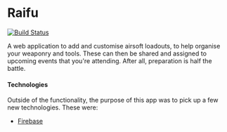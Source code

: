 # Raifu

[![Build Status](https://travis-ci.com/Seqi/raifu.svg?branch=master)](https://travis-ci.com/Seqi/raifu)

A web application to add and customise airsoft loadouts, to help organise your weaponry and tools. These can then be
shared and assigned to upcoming events that you're attending. After all, preparation is half the battle.

#### Technologies

Outside of the functionality, the purpose of this app was to pick up a few new technologies. These were:

-   [Firebase](https://firebase.google.com/)

